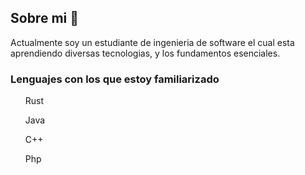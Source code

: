 ## Sobre mi 💬
Actualmente soy un estudiante de ingenieria de software el cual esta aprendiendo diversas tecnologias, y los fundamentos esenciales.


### Lenguajes con los que estoy familiarizado
<ul>Rust</ul>
<ul>Java</ul>
<ul>C++</ul>
<ul>Php</ul>



<!--
**sebatihm/sebatihm** is a ✨ _special_ ✨ repository because its `README.md` (this file) appears on your GitHub profile.

Here are some ideas to get you started:

- 🔭 I’m currently working on ...
- 🌱 I’m currently learning ...
- 👯 I’m looking to collaborate on ...
- 🤔 I’m looking for help with ...
-  Ask me about ...
- 📫 How to reach me: ...
- 😄 Pronouns: ...
- ⚡ Fun fact: ...
-->

